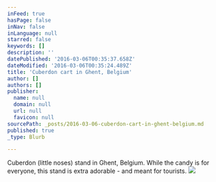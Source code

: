 ```yaml
---
inFeed: true
hasPage: false
inNav: false
inLanguage: null
starred: false
keywords: []
description: ''
datePublished: '2016-03-06T00:35:37.658Z'
dateModified: '2016-03-06T00:35:24.489Z'
title: 'Cuberdon cart in Ghent, Belgium'
author: []
authors: []
publisher:
  name: null
  domain: null
  url: null
  favicon: null
sourcePath: _posts/2016-03-06-cuberdon-cart-in-ghent-belgium.md
published: true
_type: Blurb

---
```

Cuberdon (little noses) stand in Ghent, Belgium. While the candy is for everyone, this stand is extra adorable - and meant for tourists.
![](https://the-grid-user-content.s3-us-west-2.amazonaws.com/6278444b-f2f4-4cee-ae40-99de70a89858.jpg)